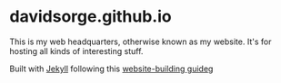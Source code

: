 # davidsorge.github.io

This is my web headquarters, otherwise known as my website. It's for hosting all kinds of interesting stuff.

 Built with [Jekyll](http://jekyllrb.com) following this [website-building guide](http://jmcglone.com/guides/github-pages/)g